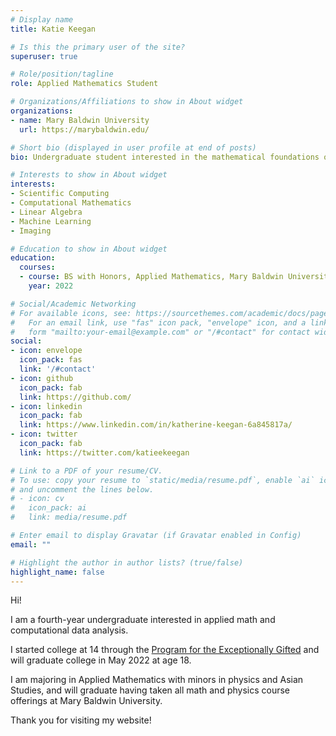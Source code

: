 ```yaml
---
# Display name
title: Katie Keegan

# Is this the primary user of the site?
superuser: true

# Role/position/tagline
role: Applied Mathematics Student

# Organizations/Affiliations to show in About widget
organizations:
- name: Mary Baldwin University
  url: https://marybaldwin.edu/

# Short bio (displayed in user profile at end of posts)
bio: Undergraduate student interested in the mathematical foundations of computational approaches to data analysis.

# Interests to show in About widget
interests:
- Scientific Computing
- Computational Mathematics
- Linear Algebra
- Machine Learning
- Imaging

# Education to show in About widget
education:
  courses:
  - course: BS with Honors, Applied Mathematics, Mary Baldwin University
    year: 2022

# Social/Academic Networking
# For available icons, see: https://sourcethemes.com/academic/docs/page-builder/#icons
#   For an email link, use "fas" icon pack, "envelope" icon, and a link in the
#   form "mailto:your-email@example.com" or "/#contact" for contact widget.
social:
- icon: envelope
  icon_pack: fas
  link: '/#contact'
- icon: github
  icon_pack: fab
  link: https://github.com/
- icon: linkedin
  icon_pack: fab
  link: https://www.linkedin.com/in/katherine-keegan-6a845817a/
- icon: twitter
  icon_pack: fab
  link: https://twitter.com/katieekeegan

# Link to a PDF of your resume/CV.
# To use: copy your resume to `static/media/resume.pdf`, enable `ai` icons in `params.toml`, 
# and uncomment the lines below.
# - icon: cv
#   icon_pack: ai
#   link: media/resume.pdf

# Enter email to display Gravatar (if Gravatar enabled in Config)
email: ""

# Highlight the author in author lists? (true/false)
highlight_name: false
---
```


Hi! 

I am a fourth-year undergraduate interested in applied math and computational data analysis. 

I started college at 14 through the [Program for the Exceptionally Gifted](https://marybaldwin.edu/peg/) and will graduate college in May 2022 at age 18. 

I am majoring in Applied Mathematics with minors in physics and Asian Studies, and will graduate having taken all math and physics course offerings at Mary Baldwin University.

Thank you for visiting my website!
